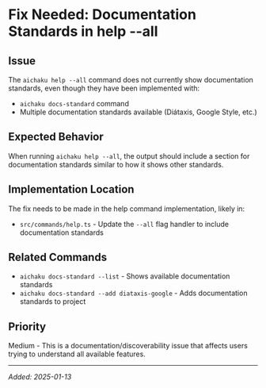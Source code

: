 # Fix Needed: Documentation Standards in help --all

## Issue
The `aichaku help --all` command does not currently show documentation standards, even though they have been implemented with:
- `aichaku docs-standard` command
- Multiple documentation standards available (Diátaxis, Google Style, etc.)

## Expected Behavior
When running `aichaku help --all`, the output should include a section for documentation standards similar to how it shows other standards.

## Implementation Location
The fix needs to be made in the help command implementation, likely in:
- `src/commands/help.ts` - Update the `--all` flag handler to include documentation standards

## Related Commands
- `aichaku docs-standard --list` - Shows available documentation standards
- `aichaku docs-standard --add diataxis-google` - Adds documentation standards to project

## Priority
Medium - This is a documentation/discoverability issue that affects users trying to understand all available features.

---
*Added: 2025-01-13*